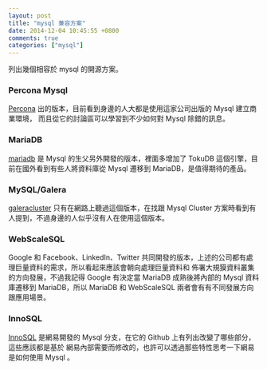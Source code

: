```yaml
---
layout: post
title: "mysql 兼容方案"
date: 2014-12-04 10:45:55 +0800
comments: true
categories: ["mysql"]
---
```


<!-- more -->

列出幾個相容於 mysql 的開源方案。

### Percona Mysql
[Percona] 出的版本，目前看到身邊的人大都是使用這家公司出版的 Mysql 建立商業環境，
而且從它的討論區可以學習到不少如何對 Mysql 除錯的訊息。

### MariaDB
[mariadb] 是 Mysql 的生父另外開發的版本，裡面多增加了 TokuDB 這個引擎，目前在國外看到有些人將資料庫從 Mysql 遷移到
MariaDB，是值得期待的產品。

### MySQL/Galera
[galeracluster] 只有在網路上聽過這個版本，在找跟 Mysql Cluster 方案時看到有人提到，不過身邊的人似乎沒有人在使用這個版本。


### WebScaleSQL
Google 和 Facebook、LinkedIn、Twitter 共同開發的版本，上述的公司都有處理巨量資料的需求，所以看起來應該會朝向處理巨量資料和
佈署大規獏資料叢集的方向發展，不過我記得 Google 有決定當 MariaDB 成熟後將內部的 Mysql 資料庫遷移到 MariaDB，所以 MariaDB 和 WebScaleSQL
兩者會有有不同發展方向跟應用場景。

### InnoSQL
[InnoSQL] 是網易開發的 Mysql 分支，在它的 Github 上有列出改變了哪些部分，這些應該都是基於
網易內部需要而修改的，也許可以透過那些特性思考一下網易是如何使用 Mysql 。



[InnoSQL]:https://github.com/NetEase/InnoSQL
[Percona]:http://www.percona.com/
[mariadb]:https://mariadb.org/
[galeracluster]:http://galeracluster.com/

